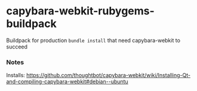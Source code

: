 # capybara-webkit-rubygems-buildpack

Buildpack for production `bundle install` that need capybara-webkit to succeed

### Notes

Installs:
https://github.com/thoughtbot/capybara-webkit/wiki/Installing-Qt-and-compiling-capybara-webkit#debian--ubuntu
